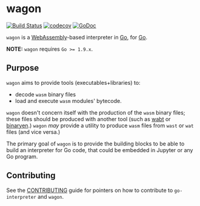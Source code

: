 wagon
=====

[![Build Status](https://travis-ci.org/go-interpreter/wagon.svg?branch=master)](https://travis-ci.org/go-interpreter/wagon)
[![codecov](https://codecov.io/gh/go-interpreter/wagon/branch/master/graph/badge.svg)](https://codecov.io/gh/go-interpreter/wagon)
[![GoDoc](https://godoc.org/github.com/go-interpreter/wagon?status.svg)](https://godoc.org/github.com/go-interpreter/wagon)

`wagon` is a [WebAssembly](http://webassembly.org)-based interpreter in [Go](https://golang.org), for [Go](https://golang.org).

**NOTE:** `wagon` requires `Go >= 1.9.x`.

## Purpose

`wagon` aims to provide tools (executables+libraries) to:

- decode `wasm` binary files
- load and execute `wasm` modules' bytecode.

`wagon` doesn't concern itself with the production of the `wasm` binary files;
these files should be produced with another tool (such as [wabt](https://github.com/WebAssembly/wabt) or [binaryen](https://github.com/WebAssembly/binaryen).)
`wagon` *may* provide a utility to produce `wasm` files from `wast` or `wat` files (and vice versa.)

The primary goal of `wagon` is to provide the building blocks to be able to build an interpreter for Go code, that could be embedded in Jupyter or any Go program.


## Contributing

See the [CONTRIBUTING](https://github.com/go-interpreter/license/blob/master/CONTRIBUTE.md) guide for pointers on how to contribute to `go-interpreter` and `wagon`.
